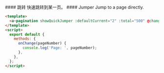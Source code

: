 <cn>
#### 跳转
快速跳转到某一页。
</cn>

<us>
#### Jumper
Jump to a page directly.
</us>

```html
<template>
  <a-pagination showQuickJumper :defaultCurrent="2" :total="500" @change="onChange" />
</template>
<script>
  export default {
    methods: {
      onChange(pageNumber) {
        console.log('Page: ', pageNumber);
      },
    },
  };
</script>
```
